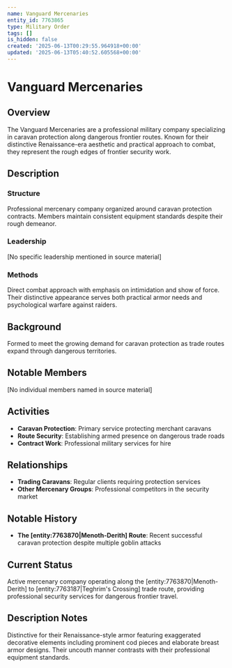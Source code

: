 ```yaml
---
name: Vanguard Mercenaries
entity_id: 7763865
type: Military Order
tags: []
is_hidden: false
created: '2025-06-13T00:29:55.964918+00:00'
updated: '2025-06-13T05:40:52.605568+00:00'
---
```


# Vanguard Mercenaries

## Overview
The Vanguard Mercenaries are a professional military company specializing in caravan protection along dangerous frontier routes. Known for their distinctive Renaissance-era aesthetic and practical approach to combat, they represent the rough edges of frontier security work.

## Description
### Structure
Professional mercenary company organized around caravan protection contracts. Members maintain consistent equipment standards despite their rough demeanor.

### Leadership
[No specific leadership mentioned in source material]

### Methods
Direct combat approach with emphasis on intimidation and show of force. Their distinctive appearance serves both practical armor needs and psychological warfare against raiders.

## Background
Formed to meet the growing demand for caravan protection as trade routes expand through dangerous territories.

## Notable Members
[No individual members named in source material]

## Activities
- **Caravan Protection**: Primary service protecting merchant caravans
- **Route Security**: Establishing armed presence on dangerous trade roads
- **Contract Work**: Professional military services for hire

## Relationships
- **Trading Caravans**: Regular clients requiring protection services
- **Other Mercenary Groups**: Professional competitors in the security market

## Notable History
- **The [entity:7763870|Menoth-Derith] Route**: Recent successful caravan protection despite multiple goblin attacks

## Current Status
Active mercenary company operating along the [entity:7763870|Menoth-Derith] to [entity:7763187|Teghrim's Crossing] trade route, providing professional security services for dangerous frontier travel.

## Description Notes
Distinctive for their Renaissance-style armor featuring exaggerated decorative elements including prominent cod pieces and elaborate breast armor designs. Their uncouth manner contrasts with their professional equipment standards.